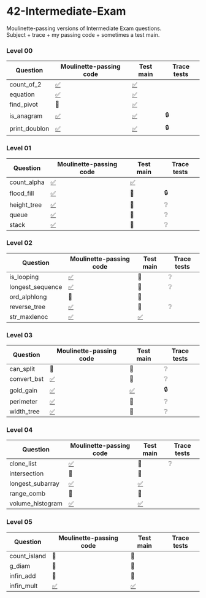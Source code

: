# 42-Intermediate-Exam
Moulinette-passing versions of Intermediate Exam questions.<br>Subject + trace + my passing code + sometimes a test main.

### Level 00
| Question | Moulinette-passing code | Test main | Trace tests
| -------- | ----------------------- | --------- | ------------
| count_of_2    | [:white_check_mark:](./0-count_of_2/mine)    | [:white_check_mark:](./0-count_of_2/tester)
| equation      | [:white_check_mark:](./0-equation/mine)      | [:white_check_mark:](./0-equation/tester)
| find_pivot    | :no_entry_sign:                              | [:white_check_mark:](./0-find_pivot/tester)
| is_anagram    | [:white_check_mark:](./0-is_anagram/mine)    | [:white_check_mark:](./0-is_anagram/tester)    | :lock:
| print_doublon | [:white_check_mark:](./0-print_doublon/mine) | [:white_check_mark:](./0-print_doublon/tester) | :lock:

### Level 01
| Question | Moulinette-passing code | Test main | Trace tests
| -------- | ----------------------- | --------- | ------------
| count_alpha | [:white_check_mark:](./1-count_alpha/mine) | [:white_check_mark:](./1-count_alpha/tester)
| flood_fill  | [:white_check_mark:](./1-flood_fill/mine)  | :no_entry_sign: | :lock:
| height_tree | [:white_check_mark:](./1-height_tree/mine) | :no_entry_sign: | :grey_question:
| queue       | [:white_check_mark:](./1-queue/mine)       | :no_entry_sign: | :grey_question:
| stack       | [:white_check_mark:](./1-stack/mine)       | :no_entry_sign: | :grey_question:

### Level 02
| Question | Moulinette-passing code | Test main | Trace tests
| -------- | ----------------------- | --------- | ------------
| is_looping       | [:white_check_mark:](./2-is_looping/mine)       | :no_entry_sign: | :grey_question:
| longest_sequence | [:white_check_mark:](./2-longest_sequence/mine) | :no_entry_sign: | :grey_question:
| ord_alphlong     | :no_entry_sign:                                 | :no_entry_sign:
| reverse_tree     | [:white_check_mark:](./2-reverse_tree/mine)     | :no_entry_sign: | :grey_question:
| str_maxlenoc     | [:white_check_mark:](./2-str_maxlenoc/mine)     | [:white_check_mark:](./2-str_maxlenoc/tester)

### Level 03
| Question | Moulinette-passing code | Test main | Trace tests
| -------- | ----------------------- | --------- | ------------
| can_split   | :no_entry_sign:                            | :no_entry_sign: | :grey_question:
| convert_bst | [:white_check_mark:](./3-convert_bst/mine) | :no_entry_sign: | :grey_question:
| gold_gain   | [:white_check_mark:](./3-gold_gain/mine)   | [:white_check_mark:](./3-gold_gain/tester) | :lock:
| perimeter   | [:white_check_mark:](./3-perimeter/mine)   | :no_entry_sign: | :grey_question:
| width_tree  | [:white_check_mark:](./3-width_tree/mine)  | :no_entry_sign: | :grey_question:

### Level 04
| Question | Moulinette-passing code | Test main | Trace tests
| -------- | ----------------------- | --------- | ------------
| clone_list       | [:white_check_mark:](./4-clone_list/mine)       | :no_entry_sign: | :grey_question:
| intersection     | :no_entry_sign:                                 | :no_entry_sign:
| longest_subarray | [:white_check_mark:](./4-longest_subarray/mine) | [:white_check_mark:](./4-longest_subarray/tester)
| range_comb       | :no_entry_sign:                                 | :no_entry_sign:
| volume_histogram | [:white_check_mark:](./4-volume_histogram/mine) | [:white_check_mark:](./4-volume_histogram/tester)

### Level 05
| Question | Moulinette-passing code | Test main | Trace tests
| -------- | ----------------------- | --------- | ------------
| count_island | :no_entry_sign:                            | :no_entry_sign:
| g_diam       | :no_entry_sign:                            | :no_entry_sign:
| infin_add    | :no_entry_sign:                            | :no_entry_sign:
| infin_mult   | [:white_check_mark:](./5-infin_mult/mine)  | [:white_check_mark:](./5-infin_mult/tester)
